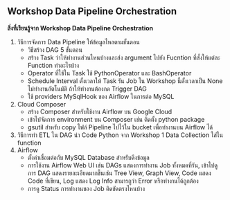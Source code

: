 ## Workshop Data Pipeline Orchestration

**สิ่งที่เรียนรู้จาก Workshop Data Pipeline Orchestration**

1. วิธีการจัดการ Data Pipeline ให้ข้อมูลไหลตามขั้นตอน
   - วิธีสร้าง DAG 5 ขั้นตอน
   - สร้าง Task ว่าให้ทำงานส่วนไหนบ้างและส่ง argument ไปยัง Fucntion ที่สั่งให้แต่ละ Function ทำอะไรบ้าง
   - Operator ที่ใช้ใน Task ใช้ PythonOperator และ BashOperator
   - Schedule Interval ตั้งเวลาให้ Task รัน Job ใน Workshop นี้ตั้งเวลาเป็น None ไม่ทำงานอัตโนมัติ ถ้าให้ทำงานต้องกด Trigger DAG 
   - ใช้ providers MySqlHook ของ Airflow ในการต่อ MySQL
2. Cloud Composer 
   - สร้าง Composer สำหรับใช้งาน Airflow บน Google Cloud
   - เข้าไปจัดการ environment บน Composer เช่น ติดตั้ง python package 
   - gsutil สำหรับ copy ไฟล์ Pipeline ไปไว้ใน bucket เพื่อทำงานบน Airflow ได้
3. วิธีการทำ ETL ใน DAG นำ Code Python จาก Workshop 1 Data Collection ใส่ใน function 
4. Airflow 
   - ตั้งค่าเชื่อมต่อกับ MySQL Database สำหรับดึงข้อมูล
   - การใช้งาน Airflow Web UI เช่น DAGs แสดงการทำงาน Job ทั้งหมดที่รัน, เข้าไปดูการ DAG แสดงรายละเอียดมากขึ้นเช่น Tree View, Graph View, Code แสดง Code ที่เขียน, Log แสดง Log Info สามารถูว่า Error หรือทำงานได้ถูกต้อง
   - การดู Status การทำงานของ Job ติดขัดตรงไหนบ้าง